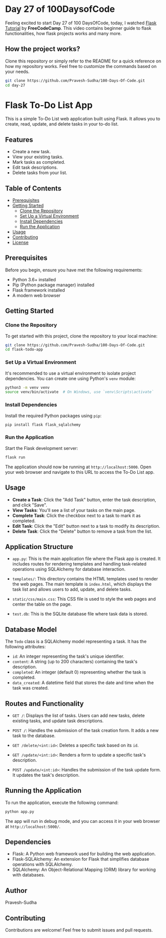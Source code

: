 # Day 27 of 100DaysofCode

Feeling excited to start Day 27 of 100 DaysOfCode, today, I watched [Flask Tutorial](https://youtu.be/Z1RJmh_OqeA?si=eHFkzl4qqZUKChnS) by <b>FreeCodeCamp</b>. This video contains beginner guide to flask functionalities, how flask projects works and many more.

## How the project works?

Clone this repository or simply refer to the README for a quick reference on how my repository works. Feel free to customize the commands based on your needs.

```bash
git clone https://github.com/Pravesh-Sudha/100-Days-Of-Code.git
cd day-27
```

# Flask To-Do List App

This is a simple To-Do List web application built using Flask. It allows you to create, read, update, and delete tasks in your to-do list.

## Features

- Create a new task.
- View your existing tasks.
- Mark tasks as completed.
- Edit task descriptions.
- Delete tasks from your list.

## Table of Contents

- [Prerequisites](#prerequisites)
- [Getting Started](#getting-started)
  - [Clone the Repository](#clone-the-repository)
  - [Set Up a Virtual Environment](#set-up-a-virtual-environment)
  - [Install Dependencies](#install-dependencies)
  - [Run the Application](#run-the-application)
- [Usage](#usage)
- [Contributing](#contributing)
- [License](#license)

## Prerequisites

Before you begin, ensure you have met the following requirements:

- Python 3.6+ installed
- Pip (Python package manager) installed
- Flask framework installed
- A modern web browser

## Getting Started

### Clone the Repository

To get started with this project, clone the repository to your local machine:

```bash
git clone https://github.com/Pravesh-Sudha/100-Days-Of-Code.git
cd flask-todo-app
```

### Set Up a Virtual Environment

It's recommended to use a virtual environment to isolate project dependencies. You can create one using Python's `venv` module:

```bash
python3 -m venv venv
source venv/bin/activate  # On Windows, use `venv\Scripts\activate`
```

### Install Dependencies

Install the required Python packages using `pip`:

```bash
pip install flask flask_sqlalchemy
```

### Run the Application

Start the Flask development server:

```bash
flask run
```

The application should now be running at `http://localhost:5000`. Open your web browser and navigate to this URL to access the To-Do List app.

## Usage

- **Create a Task**: Click the "Add Task" button, enter the task description, and click "Save".
- **View Tasks**: You'll see a list of your tasks on the main page.
- **Complete Task**: Click the checkbox next to a task to mark it as completed.
- **Edit Task**: Click the "Edit" button next to a task to modify its description.
- **Delete Task**: Click the "Delete" button to remove a task from the list.

## Application Structure

- `app.py`: This is the main application file where the Flask app is created. It includes routes for rendering templates and handling task-related operations using SQLAlchemy for database interaction.

- `templates/`: This directory contains the HTML templates used to render the web pages. The main template is `index.html`, which displays the task list and allows users to add, update, and delete tasks.

- `static/css/main.css`: This CSS file is used to style the web pages and center the table on the page.

- `test.db`: This is the SQLite database file where task data is stored.

## Database Model

The `Todo` class is a SQLAlchemy model representing a task. It has the following attributes:

- `id`: An integer representing the task's unique identifier.
- `content`: A string (up to 200 characters) containing the task's description.
- `completed`: An integer (default 0) representing whether the task is completed.
- `data_created`: A datetime field that stores the date and time when the task was created.

## Routes and Functionality

- `GET /`: Displays the list of tasks. Users can add new tasks, delete existing tasks, and update task descriptions.

- `POST /`: Handles the submission of the task creation form. It adds a new task to the database.

- `GET /delete/<int:id>`: Deletes a specific task based on its `id`.

- `GET /update/<int:id>`: Renders a form to update a specific task's description.

- `POST /update/<int:id>`: Handles the submission of the task update form. It updates the task's description.

## Running the Application

To run the application, execute the following command:

```bash
python app.py
```

The app will run in debug mode, and you can access it in your web browser at `http://localhost:5000/`.

## Dependencies

- Flask: A Python web framework used for building the web application.
- Flask-SQLAlchemy: An extension for Flask that simplifies database operations with SQLAlchemy.
- SQLAlchemy: An Object-Relational Mapping (ORM) library for working with databases.

## Author

Pravesh-Sudha

## Contributing

Contributions are welcome! Feel free to submit issues and pull requests.